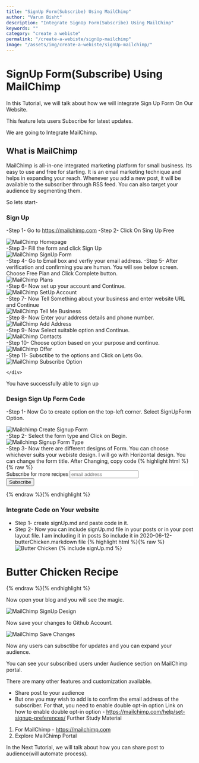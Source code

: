 ```yaml
---
title: "SignUp Form(Subscribe) Using MailChimp"
author: "Varun Bisht"
description: "Integrate SignUp Form(Subscribe) Using MailChimp"
keywords: ""
category: "create a webiste"
permalink: "/create-a-webiste/signUp-mailchimp"
image: "/assets/img/create-a-webiste/signUp-mailchimp/"
---
```

# SignUp Form(Subscribe) Using MailChimp

In this Tutorial, we will talk about how we will integrate Sign Up Form On Our Website.

This feature lets users Subscribe for latest updates.

We are going to Integrate MailChimp.

## What is MailChimp

MailChimp is all-in-one integrated marketing platform for small business.
Its easy to use and free for starting.
It is an email marketing technique and helps in expanding your reach.
Whenever you add a new post, it will be available to the subscriber through RSS feed.
You can also target your audience by segmenting them.


So lets start-

### Sign Up
-Step 1- Go to https://mailchimp.com
-Step 2- Click On Sing Up Free
<div class="imgCont">
  <img alt="MailChimp Homepage" title="MailChimp Homepage" src="/assets/img/create-a-website/signUp-mailchimp/mailchimp-homepage.png" />
</div>
-Step 3- Fill the form and click Sign Up
<div class="imgCont">
  <img alt="MailChimp SignUp Form" title="MailChimp SignUp Form" src="/assets/img/create-a-website/signUp-mailchimp/mailchimp-signup-form.png" />
</div>
-Step 4- Go to Email box and verfiy your email address.
-Step 5- After verification and confirming you are human. You will see below screen. Choose Free Plan and Click Complete button.
<div class="imgCont">
  <img alt="MailChimp Plans" title="MailChimp Plans" src="/assets/img/create-a-website/signUp-mailchimp/mailchimp-plans.png" />
</div>
-Step 6- Now set up your account and Continue.
<div class="imgCont">
  <img alt="MailChimp SetUp Account" title="MailChimp SetUp Account" src="/assets/img/create-a-website/signUp-mailchimp/mailchimp-setup-account.png" />
</div>
-Step 7- Now Tell Something about your business and enter website URL and Continue
<div class="imgCont">
  <img alt="MailChimp Tell Me Business" title="MailChimp Tell Me Business" src="/assets/img/create-a-website/signUp-mailchimp/mailchimp-tellme-business.png" />
</div>
-Step 8- Now Enter your address details and phone number.
<div class="imgCont">
  <img alt="MailChimp Add Address" title="MailChimp Add Address" src="/assets/img/create-a-website/signUp-mailchimp/mailchimp-add-address.png" />
</div>
-Step 9- Now Select suitable option and Continue.
<div class="imgCont">
  <img alt="MailChimp Contacts" title="MailChimp Contacts" src="/assets/img/create-a-website/signUp-mailchimp/mailchimp-contacts.png" />
</div>
-Step 10- Choose option based on your purpose and continue.
<div class="imgCont">
  <img alt="MailChimp Offer" title="MailChimp Offer" src="/assets/img/create-a-website/signUp-mailchimp/mailchimp-offer.png" />
</div>
-Step 11- Subsctibe to the options and Click on Lets Go.
<div class="imgCont">
  <img alt="MailChimp Subscribe Option" title="MailChimp Subscribe Option" src="/assets/img/create-a-website/signUp-mailchimp/mailchimp-subscribe-option.png" />

	</div>
You have successfully able to sign up

### Design Sign Up Form Code

-Step 1- Now Go to create option on the top-left corner. Select SignUpForm Option.
<div class="imgCont">
  <img alt="Mailchimp Create Signup Form" title="Mailchimp Create Signup Form" src="/assets/img/create-a-website/signUp-mailchimp/mailchimp-create-signup-form.png" />
</div>
-Step 2- Select the form type and Click on Begin.
<div class="imgCont">
  <img alt="Mailchimp Signup Form Type" title="Mailchimp Signup Form Type" src="/assets/img/create-a-website/signUp-mailchimp/mailchimp-signup-form-type.png" />
</div>
-Step 3- Now there are different designs of Form. You can choose whichever suits your webiste design.
I will go with Horizontal design.
You can change the form title. After Changing, copy code
{% highlight html %}{% raw %}
<!-- Begin Mailchimp Signup Form -->
<link href="//cdn-images.mailchimp.com/embedcode/horizontal-slim-10_7.css" rel="stylesheet" type="text/css">
<style type="text/css">
	#mc_embed_signup{background:#fff; clear:left; font:14px Helvetica,Arial,sans-serif; width:100%;}
	/* Add your own Mailchimp form style overrides in your site stylesheet or in this style block.
	   We recommend moving this block and the preceding CSS link to the HEAD of your HTML file. */
</style>
<div id="mc_embed_signup">
<form action="https://github.us10.list-manage.com/subscribe/post?u=8e538f972fa09484ba232492f&amp;id=5b5863d2f0" method="post" id="mc-embedded-subscribe-form" name="mc-embedded-subscribe-form" class="validate" target="_blank" novalidate>
    <div id="mc_embed_signup_scroll">
	<label for="mce-EMAIL">Subscribe for more recipes</label>
	<input type="email" value="" name="EMAIL" class="email" id="mce-EMAIL" placeholder="email address" required>
    <!-- real people should not fill this in and expect good things - do not remove this or risk form bot signups-->
    <div style="position: absolute; left: -5000px;" aria-hidden="true"><input type="text" name="b_8e538f972fa09484ba232492f_5b5863d2f0" tabindex="-1" value=""></div>
    <div class="clear"><input type="submit" value="Subscribe" name="subscribe" id="mc-embedded-subscribe" class="button"></div>
    </div>
</form>
</div>
<!--End mc_embed_signup-->
{% endraw %}{% endhighlight %}

### Integrate Code on Your website
- Step 1- create signUp.md and paste code in it.
- Step 2- Now you can include signUp.md file in your posts or in your post layout file.
I am including it in posts
So include it in 2020-06-12-butterChicken.markdown file
{% highlight html %}{% raw %}
![Butter Chicken](/assets/img/non-veg/butterChicken.jpg "Butter Chicken")
{% include signUp.md %}
# Butter Chicken Recipe
{% endraw %}{% endhighlight %}

Now open your blog and you will see the magic.
<div class="imgCont">
  <img alt="MailChimp SignUp Design" title="MailChimp SignUp Design" src="/assets/img/create-a-website/signUp-mailchimp/mailchimp-signup-design.png" />
</div>

Now save your changes to Github Account.
<div class="imgCont">
  <img alt="MailChimp Save Changes" title="MailChimp Save Changes" src="/assets/img/create-a-website/signUp-mailchimp/mailchimp-save-changes.png" />
</div>


Now any users can subsctibe for updates and you can expand your audience.

You can see your subscribed users under Audience section on MailChimp portal.

There are many other features and customization available.
- Share post to your audience
- But one you may wish to add is to confirm the email address of the subscriber.
For that, you need to enable double opt-in option
Link on how to enable double opt-in option - https://mailchimp.com/help/set-signup-preferences/
Further Study Material
1. For MailChimp - https://mailchimp.com
2. Explore MailChimp Portal

In the Next Tutorial, we will talk about how you can share post to audience(will automate process).
